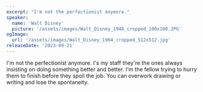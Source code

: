 ```yaml
---
excerpt: "I'm not the perfectionist anymore."
speaker:
  name: 'Walt Disney'
  picture: '/assets/images/Walt_Disney_1946_cropped_100x100.JPG'
ogImage:
  url: '/assets/images/Walt_Disney_1964_cropped_512x512.jpg'
releaseDate: '2023-09-21'
---
```


I'm not the perfectionist anymore. I's my staff they're the ones always insisting on doing something better and better. I'm the fellow trying to hurry them to finish before they spoil the job. You can overwork drawing or writing and lose the spontaneity.
